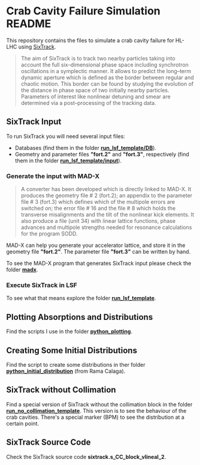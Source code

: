 Crab Cavity Failure Simulation README
======================================

This repository contains the files to simulate a crab cavity failure for HL-LHC using [SixTrack](http://sixtrack.web.cern.ch/SixTrack/).

>The aim of SixTrack is to track two nearby particles taking into account the 
>full six–dimensional phase space including synchrotron oscillations in a 
>symplectic manner. It allows to predict the long–term dynamic aperture which 
>is defined as the border between regular and chaotic motion. This border can 
>be found by studying the evolution of the distance in phase space of two 
>initially nearby particles. Parameters of interest like nonlinear detuning 
>and smear are determined via a post–processing of the tracking data.

SixTrack Input
---------------

To run SixTrack you will need several input files: 

* Databases (find them in the folder [__run_lsf_template/DB__](https://github.com/KFubuki/Crab_Cavity_Simulations/tree/master/run_lsf_template/DB)). 
* Geometry and parameter files __"fort.2"__ and __"fort.3"__, respectively (find them in the folder [__run_lsf_template/input__](https://github.com/KFubuki/Crab_Cavity_Simulations/tree/master/run_lsf_template/input)). 

### Generate the input with MAD-X

> A converter has been developed which is directly linked to MAD-X. It produces
> the geometry file # 2 (fort.2); an appendix to the parameter file # 3 (fort.3) which defines which of the multipole errors are switched on; the error file # 16 and the file # 8 which holds the transverse misalignments and the tilt of the nonlinear kick elements. It also produce a file (unit 34) with linear lattice functions, phase advances and multipole strengths needed for resonance calculations for the program SODD.

MAD-X can help you generate your accelerator lattice, and store it in the geometry file __"fort.2"__. The parameter file __"fort.3"__ can be written by hand.

To see the MAD-X program that generates SixTrack input please check the folder [__madx__](https://github.com/KFubuki/Crab_Cavity_Simulations/tree/master/madx).

### Execute SixTrack in LSF

To see what that means explore the folder [__run_lsf_template__](https://github.com/KFubuki/Crab_Cavity_Simulations/tree/master/run_lsf_template).

Plotting Absorptions and Distributions
--------------------------------------

Find the scripts I use in the folder [__python_plotting__](https://github.com/KFubuki/Crab_Cavity_Simulations/tree/master/python_plotting).

Creating Some Initial Distributions
-----------------------------------

Find the script to create some distributions in ther folder [__python_initial_distribution__](https://github.com/KFubuki/Crab_Cavity_Simulations/tree/master/python_initial_distribution) (from Rama Calaga).

SixTrack without Collimation
----------------------------

Find a special version of SixTrack without the collimation block in the folder [__run_no_collimation_template__](https://github.com/KFubuki/Crab_Cavity_Simulations/tree/master/run_no_collimation_template). This version is to see the behaviour of the crab cavities. There's a special marker (BPM) to see the distribution at a certain point.

SixTrack Source Code
--------------------
Check the SixTrack source code __sixtrack.s_CC_block_vlineal_2__.









